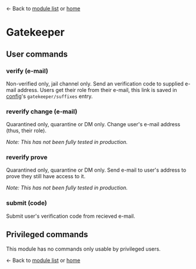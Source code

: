 ← Back to [module list](index.md) or [home](../index.md)

# Gatekeeper

## User commands

### verify (e-mail)

Non-verified only, jail channel only. Send an verification code to supplied e-mail address. Users get their role from their e-mail, this link is saved in [config](../config.md)'s `gatekeeper/suffixes` entry.

### reverify change (e-mail)

Quarantined only, quarantine or DM only. Change user's e-mail address (thus, their role).

_Note: This has not been fully tested in production._

### reverify prove

Quarantined only, quarantine or DM only. Send e-mail to user's address to prove they still have access to it.

_Note: This has not been fully tested in production._

### submit (code)

Submit user's verification code from recieved e-mail.

## Privileged commands

This module has no commands only usable by privileged users.


← Back to [module list](index.md) or [home](../index.md)
